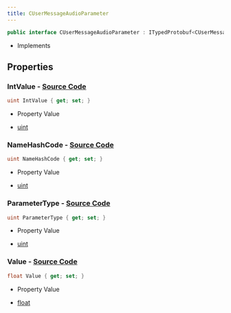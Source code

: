 ```yaml
---
title: CUserMessageAudioParameter
---
```


```csharp
public interface CUserMessageAudioParameter : ITypedProtobuf<CUserMessageAudioParameter>, INativeHandle, INetMessage<CUserMessageAudioParameter>, IDisposable
```

- Implements

## Properties

### **IntValue** - [Source Code](https://github.com/swiftly-solution/swiftlys2/blob/main/managed/src/SwiftlyS2.Generated/Protobufs/Interfaces/CUserMessageAudioParameter.cs#L27)

```csharp
uint IntValue { get; set; }
```

- Property Value

- [uint](https://learn.microsoft.com/dotnet/api/system.uint32)

### **NameHashCode** - [Source Code](https://github.com/swiftly-solution/swiftlys2/blob/main/managed/src/SwiftlyS2.Generated/Protobufs/Interfaces/CUserMessageAudioParameter.cs#L21)

```csharp
uint NameHashCode { get; set; }
```

- Property Value

- [uint](https://learn.microsoft.com/dotnet/api/system.uint32)

### **ParameterType** - [Source Code](https://github.com/swiftly-solution/swiftlys2/blob/main/managed/src/SwiftlyS2.Generated/Protobufs/Interfaces/CUserMessageAudioParameter.cs#L18)

```csharp
uint ParameterType { get; set; }
```

- Property Value

- [uint](https://learn.microsoft.com/dotnet/api/system.uint32)

### **Value** - [Source Code](https://github.com/swiftly-solution/swiftlys2/blob/main/managed/src/SwiftlyS2.Generated/Protobufs/Interfaces/CUserMessageAudioParameter.cs#L24)

```csharp
float Value { get; set; }
```

- Property Value

- [float](https://learn.microsoft.com/dotnet/api/system.single)

